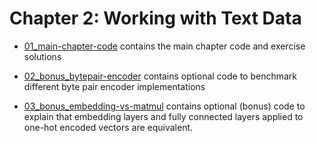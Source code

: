 # Chapter 2: Working with Text Data

- [01_main-chapter-code](01_main-chapter-code) contains the main chapter code and exercise solutions
  
- [02_bonus_bytepair-encoder](02_bonus_bytepair-encoder) contains optional code to benchmark different byte pair encoder implementations
  
- [03_bonus_embedding-vs-matmul](03_bonus_embedding-vs-matmul) contains optional (bonus) code to explain that embedding layers and fully connected layers applied to one-hot encoded vectors are equivalent.
